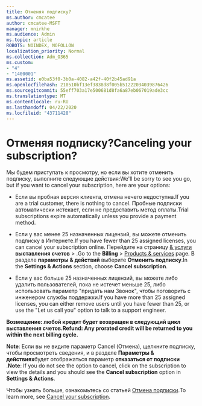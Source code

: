 ```yaml
---
title: Отменяя подписку?
ms.author: cmcatee
author: cmcatee-MSFT
manager: mnirkhe
ms.audience: Admin
ms.topic: article
ROBOTS: NOINDEX, NOFOLLOW
localization_priority: Normal
ms.collection: Adm_O365
ms.custom:
- "4"
- "1400001"
ms.assetid: e0ba53f0-3b0a-4082-a42f-40f2b45ad91a
ms.openlocfilehash: 210510bf13ef3838d8f005b51222034039876426
ms.sourcegitcommit: 55eff703a17e500681d8fa6a87eb067019ade3cc
ms.translationtype: MT
ms.contentlocale: ru-RU
ms.lasthandoff: 04/22/2020
ms.locfileid: "43711428"
---
```

# <a name="canceling-your-subscription"></a><span data-ttu-id="3d02a-102">Отменяя подписку?</span><span class="sxs-lookup"><span data-stu-id="3d02a-102">Canceling your subscription?</span></span>

<span data-ttu-id="3d02a-103">Мы будем приступать к просмотру, но если вы хотите отменить подписку, выполните следующие действия:</span><span class="sxs-lookup"><span data-stu-id="3d02a-103">We'll be sorry to see you go, but if you want to cancel your subscription, here are your options:</span></span>
  
- <span data-ttu-id="3d02a-104">Если вы пробная версия клиента, отмена нечего недоступна.</span><span class="sxs-lookup"><span data-stu-id="3d02a-104">If you are a trial customer, there is nothing to cancel.</span></span> <span data-ttu-id="3d02a-105">Пробные подписки автоматически истекает, если не предоставить метод оплаты.</span><span class="sxs-lookup"><span data-stu-id="3d02a-105">Trial subscriptions expire automatically unless you provide a payment method.</span></span>

- <span data-ttu-id="3d02a-106">Если у вас менее 25 назначенных лицензий, вы можете отменить подписку в Интернете.</span><span class="sxs-lookup"><span data-stu-id="3d02a-106">If you have fewer than 25 assigned licenses, you can cancel your subscription online.</span></span> <span data-ttu-id="3d02a-107">Перейдите на страницу [& услуги](https://go.microsoft.com/fwlink/p/?linkid=842054) **выставления счетов** \> .</span><span class="sxs-lookup"><span data-stu-id="3d02a-107">Go to the **Billing** \> [Products & services](https://go.microsoft.com/fwlink/p/?linkid=842054) page.</span></span> <span data-ttu-id="3d02a-108">В разделе **параметры & действий** выберите **Отменить подписку**.</span><span class="sxs-lookup"><span data-stu-id="3d02a-108">In the **Settings & Actions** section, choose **Cancel subscription**.</span></span>

- <span data-ttu-id="3d02a-109">Если у вас больше 25 назначенных лицензий, вы можете либо удалить пользователей, пока не истечет меньше 25, либо использовать параметр "придать нам Звонок", чтобы поговорить с инженером службы поддержки.</span><span class="sxs-lookup"><span data-stu-id="3d02a-109">If you have more than 25 assigned licenses, you can either remove users until you have fewer than 25, or use the "Let us call you" option to talk to a support engineer.</span></span>
  
<span data-ttu-id="3d02a-110">**Возмещение: любой кредит будет возвращен в следующий цикл выставления счетов.**</span><span class="sxs-lookup"><span data-stu-id="3d02a-110">**Refund: Any prorated credit will be returned to you within the next billing cycle.**</span></span> 

<span data-ttu-id="3d02a-111">**Note**: Если вы не видите параметр Cancel (Отмена), щелкните подписку, чтобы просмотреть сведения, и в разделе **Параметры & действиях**будет отображаться параметр **отказаться от подписки** .</span><span class="sxs-lookup"><span data-stu-id="3d02a-111">**Note**: If you do not see the option to cancel, click on the subscription to view the details and you should see the **Cancel subscription** option in **Settings & Actions**.</span></span> 

<span data-ttu-id="3d02a-112">Чтобы узнать больше, ознакомьтесь со статьей [Отмена подписки](https://docs.microsoft.com/office365/admin/subscriptions-and-billing/cancel-your-subscription).</span><span class="sxs-lookup"><span data-stu-id="3d02a-112">To learn more, see [Cancel your subscription](https://docs.microsoft.com/office365/admin/subscriptions-and-billing/cancel-your-subscription).</span></span>